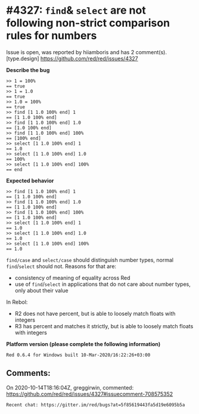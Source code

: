 
#4327: `find`& `select` are not following non-strict comparison rules for numbers
================================================================================
Issue is open, was reported by hiiamboris and has 2 comment(s).
[type.design]
<https://github.com/red/red/issues/4327>

**Describe the bug**

```
>> 1 = 100%
== true
>> 1 = 1.0
== true
>> 1.0 = 100%
== true
>> find [1 1.0 100% end] 1
== [1 1.0 100% end]
>> find [1 1.0 100% end] 1.0
== [1.0 100% end]
>> find [1 1.0 100% end] 100%
== [100% end]
>> select [1 1.0 100% end] 1
== 1.0
>> select [1 1.0 100% end] 1.0
== 100%
>> select [1 1.0 100% end] 100%
== end
```

**Expected behavior**
```
>> find [1 1.0 100% end] 1
== [1 1.0 100% end]
>> find [1 1.0 100% end] 1.0
== [1 1.0 100% end]
>> find [1 1.0 100% end] 100%
== [1 1.0 100% end]
>> select [1 1.0 100% end] 1
== 1.0
>> select [1 1.0 100% end] 1.0
== 1.0
>> select [1 1.0 100% end] 100%
== 1.0
```
`find/case` and `select/case` should distinguish number types, normal `find`/`select` should not.
Reasons for that are:
- consistency of meaning of equality across Red
- use of `find`/`select` in applications that do not care about number types, only about their value

In Rebol:
- R2 does not have percent, but is able to loosely match floats with integers
- R3 has percent and matches it strictly, but is able to loosely match floats with integers

**Platform version (please complete the following information)**
```
Red 0.6.4 for Windows built 10-Mar-2020/16:22:26+03:00
```



Comments:
--------------------------------------------------------------------------------

On 2020-10-14T18:16:04Z, greggirwin, commented:
<https://github.com/red/red/issues/4327#issuecomment-708575352>

    Recent chat: https://gitter.im/red/bugs?at=5f85619443fa5d19e6095b5a

